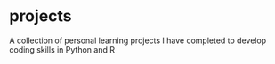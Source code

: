 # projects
A collection of personal learning projects I have completed to develop coding skills in Python and R
